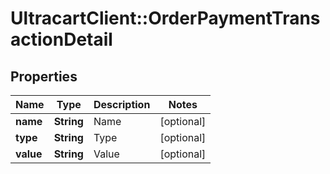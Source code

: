 # UltracartClient::OrderPaymentTransactionDetail

## Properties
Name | Type | Description | Notes
------------ | ------------- | ------------- | -------------
**name** | **String** | Name | [optional] 
**type** | **String** | Type | [optional] 
**value** | **String** | Value | [optional] 


